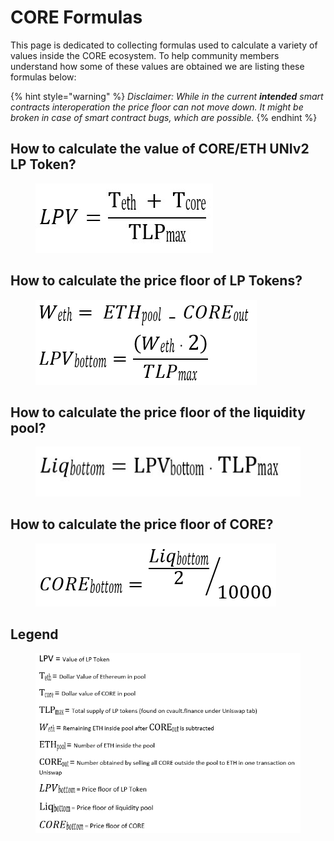 # CORE Formulas

This page is dedicated to collecting formulas used to calculate a variety of values inside the CORE ecosystem. To help community members understand how some of these values are obtained we are listing these formulas below:

{% hint style="warning" %}
_Disclaimer: While in the current **intended** smart contracts interoperation the price floor can not move down. It might be broken in case of smart contract bugs, which are possible._
{% endhint %}

## **How to calculate the value of CORE/ETH UNIv2 LP Token?**

<figure><img src="../.gitbook/assets/image (2).png" alt=""><figcaption></figcaption></figure>



## **How to calculate the price floor of LP Tokens?**

<figure><img src="../.gitbook/assets/image (4).png" alt=""><figcaption></figcaption></figure>



## **How to calculate the price floor of the liquidity pool?**

<figure><img src="../.gitbook/assets/image (8) (1).png" alt=""><figcaption></figcaption></figure>



## **How to calculate the price floor of CORE?**

<figure><img src="../.gitbook/assets/image (7) (1).png" alt=""><figcaption></figcaption></figure>

## **Legend**

<figure><img src="../.gitbook/assets/image (5).png" alt=""><figcaption></figcaption></figure>
